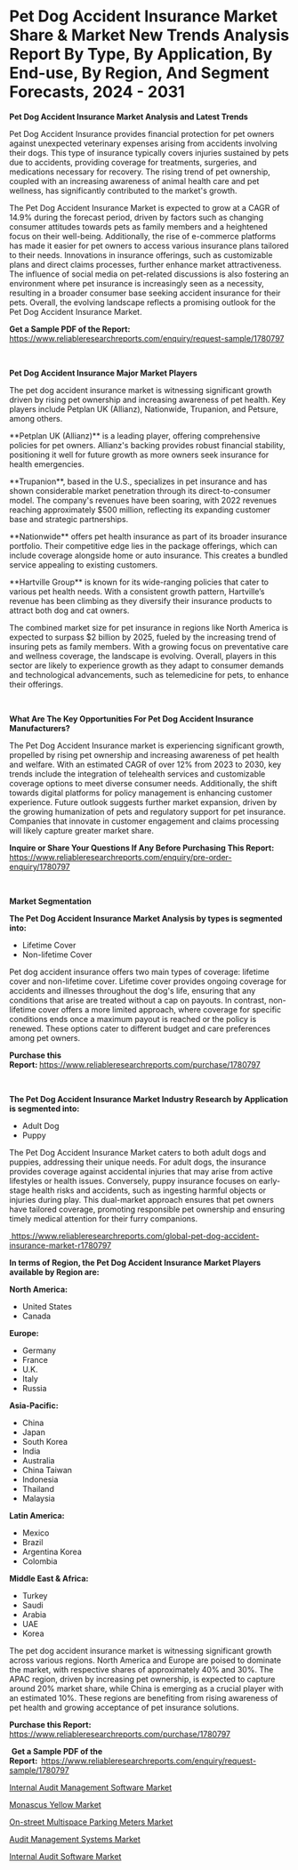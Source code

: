 <p><h1>Pet Dog Accident Insurance Market Share & Market New Trends Analysis Report By Type, By Application, By End-use, By Region, And Segment Forecasts, 2024 - 2031</h1></p><p><strong>Pet Dog Accident Insurance Market Analysis and Latest Trends</strong></p>
<p><p>Pet Dog Accident Insurance provides financial protection for pet owners against unexpected veterinary expenses arising from accidents involving their dogs. This type of insurance typically covers injuries sustained by pets due to accidents, providing coverage for treatments, surgeries, and medications necessary for recovery. The rising trend of pet ownership, coupled with an increasing awareness of animal health care and pet wellness, has significantly contributed to the market's growth.</p><p>The Pet Dog Accident Insurance Market is expected to grow at a CAGR of 14.9% during the forecast period, driven by factors such as changing consumer attitudes towards pets as family members and a heightened focus on their well-being. Additionally, the rise of e-commerce platforms has made it easier for pet owners to access various insurance plans tailored to their needs. Innovations in insurance offerings, such as customizable plans and direct claims processes, further enhance market attractiveness. The influence of social media on pet-related discussions is also fostering an environment where pet insurance is increasingly seen as a necessity, resulting in a broader consumer base seeking accident insurance for their pets. Overall, the evolving landscape reflects a promising outlook for the Pet Dog Accident Insurance Market.</p></p>
<p><strong>Get a Sample PDF of the Report:&nbsp;</strong> <a href="https://www.reliableresearchreports.com/enquiry/request-sample/1780797?utm_campaign=12&utm_medium=2&utm_source=Github&utm_content=ia&utm_term=20122024&utm_id=pet-dog-accident-insurance">https://www.reliableresearchreports.com/enquiry/request-sample/1780797</a></p>
<p>&nbsp;</p>
<p><strong>Pet Dog Accident Insurance Major Market Players</strong></p>
<p><p>The pet dog accident insurance market is witnessing significant growth driven by rising pet ownership and increasing awareness of pet health. Key players include Petplan UK (Allianz), Nationwide, Trupanion, and Petsure, among others.</p><p>**Petplan UK (Allianz)** is a leading player, offering comprehensive policies for pet owners. Allianz's backing provides robust financial stability, positioning it well for future growth as more owners seek insurance for health emergencies.</p><p>**Trupanion**, based in the U.S., specializes in pet insurance and has shown considerable market penetration through its direct-to-consumer model. The company's revenues have been soaring, with 2022 revenues reaching approximately $500 million, reflecting its expanding customer base and strategic partnerships.</p><p>**Nationwide** offers pet health insurance as part of its broader insurance portfolio. Their competitive edge lies in the package offerings, which can include coverage alongside home or auto insurance. This creates a bundled service appealing to existing customers.</p><p>**Hartville Group** is known for its wide-ranging policies that cater to various pet health needs. With a consistent growth pattern, Hartville’s revenue has been climbing as they diversify their insurance products to attract both dog and cat owners.</p><p>The combined market size for pet insurance in regions like North America is expected to surpass $2 billion by 2025, fueled by the increasing trend of insuring pets as family members. With a growing focus on preventative care and wellness coverage, the landscape is evolving. Overall, players in this sector are likely to experience growth as they adapt to consumer demands and technological advancements, such as telemedicine for pets, to enhance their offerings.</p></p>
<p>&nbsp;</p>
<p><strong>What Are The Key Opportunities For Pet Dog Accident Insurance Manufacturers?</strong></p>
<p><p>The Pet Dog Accident Insurance market is experiencing significant growth, propelled by rising pet ownership and increasing awareness of pet health and welfare. With an estimated CAGR of over 12% from 2023 to 2030, key trends include the integration of telehealth services and customizable coverage options to meet diverse consumer needs. Additionally, the shift towards digital platforms for policy management is enhancing customer experience. Future outlook suggests further market expansion, driven by the growing humanization of pets and regulatory support for pet insurance. Companies that innovate in customer engagement and claims processing will likely capture greater market share.</p></p>
<p><strong>Inquire or Share Your Questions If Any Before Purchasing This Report:</strong> <a href="https://www.reliableresearchreports.com/enquiry/pre-order-enquiry/1780797?utm_campaign=12&utm_medium=2&utm_source=Github&utm_content=ia&utm_term=20122024&utm_id=pet-dog-accident-insurance">https://www.reliableresearchreports.com/enquiry/pre-order-enquiry/1780797</a></p>
<p>&nbsp;</p>
<p><strong>Market Segmentation</strong></p>
<p><strong>The Pet Dog Accident Insurance Market Analysis by types is segmented into:</strong></p>
<p><ul><li>Lifetime Cover</li><li>Non-lifetime Cover</li></ul></p>
<p><p>Pet dog accident insurance offers two main types of coverage: lifetime cover and non-lifetime cover. Lifetime cover provides ongoing coverage for accidents and illnesses throughout the dog's life, ensuring that any conditions that arise are treated without a cap on payouts. In contrast, non-lifetime cover offers a more limited approach, where coverage for specific conditions ends once a maximum payout is reached or the policy is renewed. These options cater to different budget and care preferences among pet owners.</p></p>
<p><strong>Purchase this Report:&nbsp;</strong><a href="https://www.reliableresearchreports.com/purchase/1780797?utm_campaign=12&utm_medium=2&utm_source=Github&utm_content=ia&utm_term=20122024&utm_id=pet-dog-accident-insurance">https://www.reliableresearchreports.com/purchase/1780797</a></p>
<p>&nbsp;</p>
<p><strong>The Pet Dog Accident Insurance Market Industry Research by Application is segmented into:</strong></p>
<p><ul><li>Adult Dog</li><li>Puppy</li></ul></p>
<p><p>The Pet Dog Accident Insurance Market caters to both adult dogs and puppies, addressing their unique needs. For adult dogs, the insurance provides coverage against accidental injuries that may arise from active lifestyles or health issues. Conversely, puppy insurance focuses on early-stage health risks and accidents, such as ingesting harmful objects or injuries during play. This dual-market approach ensures that pet owners have tailored coverage, promoting responsible pet ownership and ensuring timely medical attention for their furry companions.</p></p>
<p><a href="https://www.reliableresearchreports.com/global-pet-dog-accident-insurance-market-r1780797?utm_campaign=12&utm_medium=2&utm_source=Github&utm_content=ia&utm_term=20122024&utm_id=pet-dog-accident-insurance">&nbsp;https://www.reliableresearchreports.com/global-pet-dog-accident-insurance-market-r1780797</a></p>
<p><strong>In terms of Region, the Pet Dog Accident Insurance Market Players available by Region are:</strong></p>
<p>
    <p> <strong> North America: </strong>
        <ul>
            <li>United States</li>
            <li>Canada</li>
        </ul>
        </p> 
    <p> <strong> Europe: </strong>
        <ul>
            <li>Germany</li>
            <li>France</li>
            <li>U.K.</li>
            <li>Italy</li>
            <li>Russia</li>
        </ul>
        </p> 
    <p> <strong> Asia-Pacific: </strong>
        <ul>
            <li>China</li>
            <li>Japan</li>
            <li>South Korea</li>
            <li>India</li>
            <li>Australia</li>
            <li>China Taiwan</li>
            <li>Indonesia</li>
            <li>Thailand</li>
            <li>Malaysia</li>
        </ul>
        </p> 
    <p> <strong> Latin America: </strong>
        <ul>
            <li>Mexico</li>
            <li>Brazil</li>
            <li>Argentina Korea</li>
            <li>Colombia</li>
        </ul>
        </p> 
    <p> <strong> Middle East & Africa: </strong>
        <ul>
            <li>Turkey</li>
            <li>Saudi</li>
            <li>Arabia</li>
            <li>UAE</li>
            <li>Korea</li>
        </ul>
    </p>
    </p>
<p><p>The pet dog accident insurance market is witnessing significant growth across various regions. North America and Europe are poised to dominate the market, with respective shares of approximately 40% and 30%. The APAC region, driven by increasing pet ownership, is expected to capture around 20% market share, while China is emerging as a crucial player with an estimated 10%. These regions are benefiting from rising awareness of pet health and growing acceptance of pet insurance solutions.</p></p>
<p><strong>Purchase this Report: </strong><a href="https://www.reliableresearchreports.com/purchase/1780797?utm_campaign=12&utm_medium=2&utm_source=Github&utm_content=ia&utm_term=20122024&utm_id=pet-dog-accident-insurance">https://www.reliableresearchreports.com/purchase/1780797</a></p>
<p>&nbsp;<strong>Get a Sample PDF of the Report:&nbsp;&nbsp;</strong><a href="https://www.reliableresearchreports.com/enquiry/request-sample/1780797?utm_campaign=12&utm_medium=2&utm_source=Github&utm_content=ia&utm_term=20122024&utm_id=pet-dog-accident-insurance">https://www.reliableresearchreports.com/enquiry/request-sample/1780797</a></p>
<p><strong></strong></p>
<p><p><a href="https://www.linkedin.com/pulse/future-forecasts-global-internal-audit-management-software-ihyce?utm_campaign=12&utm_medium=2&utm_source=Github&utm_content=ia&utm_term=20122024&utm_id=pet-dog-accident-insurance">Internal Audit Management Software Market</a></p><p><a href="https://github.com/GenaGaines34/Market-Research-Report-List-1/blob/main/monascus-yellow-market.md?utm_campaign=12&utm_medium=2&utm_source=Github&utm_content=ia&utm_term=20122024&utm_id=pet-dog-accident-insurance">Monascus Yellow Market</a></p><p><a href="https://github.com/seanmcma708/Market-Research-Report-List-1/blob/main/on-street-multispace-parking-meters-market.md?utm_campaign=12&utm_medium=2&utm_source=Github&utm_content=ia&utm_term=20122024&utm_id=pet-dog-accident-insurance">On-street Multispace Parking Meters Market</a></p><p><a href="https://www.linkedin.com/pulse/market-dynamics-projected-growth-audit-management-systems-xdfve?utm_campaign=12&utm_medium=2&utm_source=Github&utm_content=ia&utm_term=20122024&utm_id=pet-dog-accident-insurance">Audit Management Systems Market</a></p><p><a href="https://www.linkedin.com/pulse/market-examination-report-internal-audit-software-growth-uvgae?utm_campaign=12&utm_medium=2&utm_source=Github&utm_content=ia&utm_term=20122024&utm_id=pet-dog-accident-insurance">Internal Audit Software Market</a></p></p>